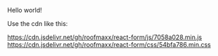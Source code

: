 Hello world!

Use the cdn like this:

https://cdn.jsdelivr.net/gh/roofmaxx/react-form/js/7058a028.min.js
https://cdn.jsdelivr.net/gh/roofmaxx/react-form/css/54bfa786.min.css
